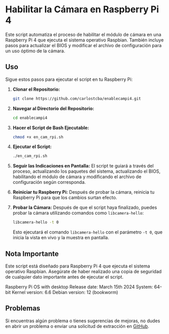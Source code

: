 # Habilitar la Cámara en Raspberry Pi 4

Este script automatiza el proceso de habilitar el módulo de cámara en una Raspberry Pi 4 que ejecuta el sistema operativo Raspbian. También incluye pasos para actualizar el BIOS y modificar el archivo de configuración para un uso óptimo de la cámara.

## Uso

Sigue estos pasos para ejecutar el script en tu Raspberry Pi:

1. **Clonar el Repositorio:**
    ```bash
    git clone https://github.com/carlostcba/enablecampi4.git
    ```

2. **Navegar al Directorio del Repositorio:**
    ```bash
    cd enablecampi4
    ```

3. **Hacer el Script de Bash Ejecutable:**
    ```bash
    chmod +x en_cam_rpi.sh
    ```

4. **Ejecutar el Script:**
    ```bash
    ./en_cam_rpi.sh
    ```

5. **Seguir las Indicaciones en Pantalla:**
    El script te guiará a través del proceso, actualizando los paquetes del sistema, actualizando el BIOS, habilitando el módulo de cámara y modificando el archivo de configuración según corresponda.

6. **Reiniciar tu Raspberry Pi:**
    Después de probar la cámara, reinicia tu Raspberry Pi para que los cambios surtan efecto.

7. **Probar la Cámara:**
    Después de que el script haya finalizado, puedes probar la cámara utilizando comandos como `libcamera-hello`:
   
    ```bash
    libcamera-hello -t 0
    ```
    Esto ejecutará el comando `libcamera-hello` con el parámetro `-t 0`, que inicia la vista en vivo y la muestra en pantalla.

## Nota Importante

Este script está diseñado para Raspberry Pi 4 que ejecuta el sistema operativo Raspbian. Asegúrate de haber realizado una copia de seguridad de cualquier dato importante antes de ejecutar el script.

Raspberry Pi OS with desktop
Release date: March 15th 2024
System: 64-bit
Kernel version: 6.6
Debian version: 12 (bookworm)

## Problemas

Si encuentras algún problema o tienes sugerencias de mejoras, no dudes en abrir un problema o enviar una solicitud de extracción en [GitHub](https://github.com/carlostcba/enablecampi4).

